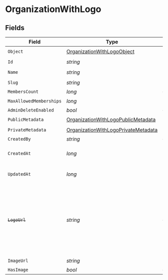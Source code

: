 # OrganizationWithLogo


## Fields

| Field                                                                                                                   | Type                                                                                                                    | Required                                                                                                                | Description                                                                                                             |
| ----------------------------------------------------------------------------------------------------------------------- | ----------------------------------------------------------------------------------------------------------------------- | ----------------------------------------------------------------------------------------------------------------------- | ----------------------------------------------------------------------------------------------------------------------- |
| `Object`                                                                                                                | [OrganizationWithLogoObject](../../Models/Components/OrganizationWithLogoObject.md)                                     | :heavy_check_mark:                                                                                                      | N/A                                                                                                                     |
| `Id`                                                                                                                    | *string*                                                                                                                | :heavy_check_mark:                                                                                                      | N/A                                                                                                                     |
| `Name`                                                                                                                  | *string*                                                                                                                | :heavy_check_mark:                                                                                                      | N/A                                                                                                                     |
| `Slug`                                                                                                                  | *string*                                                                                                                | :heavy_check_mark:                                                                                                      | N/A                                                                                                                     |
| `MembersCount`                                                                                                          | *long*                                                                                                                  | :heavy_minus_sign:                                                                                                      | N/A                                                                                                                     |
| `MaxAllowedMemberships`                                                                                                 | *long*                                                                                                                  | :heavy_check_mark:                                                                                                      | N/A                                                                                                                     |
| `AdminDeleteEnabled`                                                                                                    | *bool*                                                                                                                  | :heavy_minus_sign:                                                                                                      | N/A                                                                                                                     |
| `PublicMetadata`                                                                                                        | [OrganizationWithLogoPublicMetadata](../../Models/Components/OrganizationWithLogoPublicMetadata.md)                     | :heavy_check_mark:                                                                                                      | N/A                                                                                                                     |
| `PrivateMetadata`                                                                                                       | [OrganizationWithLogoPrivateMetadata](../../Models/Components/OrganizationWithLogoPrivateMetadata.md)                   | :heavy_check_mark:                                                                                                      | N/A                                                                                                                     |
| `CreatedBy`                                                                                                             | *string*                                                                                                                | :heavy_minus_sign:                                                                                                      | N/A                                                                                                                     |
| `CreatedAt`                                                                                                             | *long*                                                                                                                  | :heavy_check_mark:                                                                                                      | Unix timestamp of creation.<br/>                                                                                        |
| `UpdatedAt`                                                                                                             | *long*                                                                                                                  | :heavy_check_mark:                                                                                                      | Unix timestamp of last update.<br/>                                                                                     |
| ~~`LogoUrl`~~                                                                                                           | *string*                                                                                                                | :heavy_minus_sign:                                                                                                      | : warning: ** DEPRECATED **: This will be removed in a future release, please migrate away from it as soon as possible. |
| `ImageUrl`                                                                                                              | *string*                                                                                                                | :heavy_check_mark:                                                                                                      | N/A                                                                                                                     |
| `HasImage`                                                                                                              | *bool*                                                                                                                  | :heavy_minus_sign:                                                                                                      | N/A                                                                                                                     |
